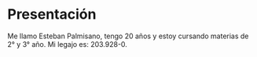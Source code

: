 # Presentación
Me llamo Esteban Palmisano, tengo 20 años y estoy cursando materias de 2° y 3° año.
Mi legajo es: 203.928-0.

